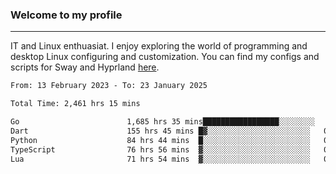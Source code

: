 ### Welcome to my profile

---

IT and Linux enthuasiat. I enjoy exploring the world of programming and desktop Linux configuring and customization. You can find my configs and scripts for Sway and Hyprland [here](https://github.com/uroborosq/mess-of-linux-configurations).

<!-- <div display="block">
 	<img align="left" width="48%" alt="isocalendar" src=".github/metrics/isocalendar_metrics.svg" />
	<img align="center" width="48%" alt="contributions" src=".github/metrics/contributions_metrics.svg" />
	<img align="center" alt="languages" src=".github/metrics/languages_metrics.svg" />
</div> -->

<!-- ![](https://komarev.com/ghpvc/?username=uroborosq&color=success&style=flat-square) -->
<!-- [](https://img.shields.io/github/last-commit/uroborosq/uroborosq?label=Profile%20updated&style=flat-square) -->

<!--START_SECTION:waka-->

```txt
From: 13 February 2023 - To: 23 January 2025

Total Time: 2,461 hrs 15 mins

Go                        1,685 hrs 35 mins█████████████████░░░░░░░░   67.83 %
Dart                      155 hrs 45 mins █▓░░░░░░░░░░░░░░░░░░░░░░░   06.27 %
Python                    84 hrs 44 mins  █░░░░░░░░░░░░░░░░░░░░░░░░   03.41 %
TypeScript                76 hrs 56 mins  ▓░░░░░░░░░░░░░░░░░░░░░░░░   03.10 %
Lua                       71 hrs 54 mins  ▓░░░░░░░░░░░░░░░░░░░░░░░░   02.89 %
```

<!--END_SECTION:waka-->
